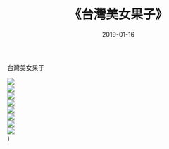 ﻿---
layout: post
title:  《台灣美女果子》
date:   2019-01-16
img: http://img.660000.xyz/Sharelink/唯美/2019/台灣美女果子/000.jpg
categories: [美女, 清纯, 唯美]
---

台灣美女果子

  ![](http://img.660000.xyz/Sharelink/唯美/2019/台灣美女果子/001.jpg) <br> ![](http://img.660000.xyz/Sharelink/唯美/2019/台灣美女果子/002.jpg) <br> ![](http://img.660000.xyz/Sharelink/唯美/2019/台灣美女果子/003.jpg) <br> ![](http://img.660000.xyz/Sharelink/唯美/2019/台灣美女果子/004.jpg) <br> ![](http://img.660000.xyz/Sharelink/唯美/2019/台灣美女果子/005.jpg) <br> ![](http://img.660000.xyz/Sharelink/唯美/2019/台灣美女果子/006.jpg) <br> ![](http://img.660000.xyz/Sharelink/唯美/2019/台灣美女果子/007.jpg) <br> ![](http://img.660000.xyz/Sharelink/唯美/2019/台灣美女果子/008.jpg) <br>) <br>